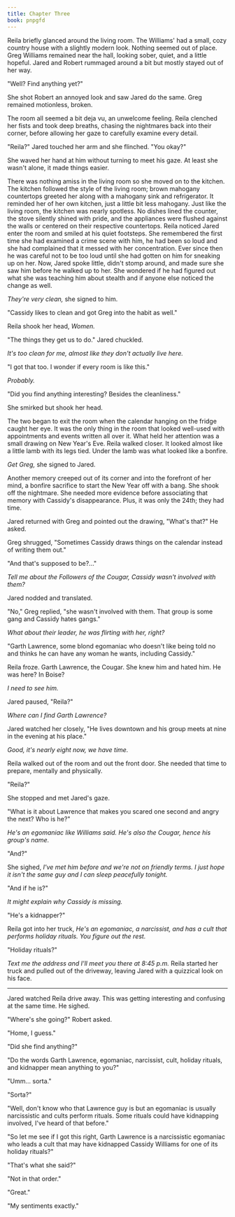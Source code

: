 ```yaml
---
title: Chapter Three
book: pnpgfd
---
```

Reila briefly glanced around the living room. The Williams' had a small, cozy country house with a slightly modern look. Nothing seemed out of place. Greg Williams remained near the hall, looking sober, quiet, and a little hopeful. Jared and Robert rummaged around a bit but mostly stayed out of her way.

"Well? Find anything yet?"

She shot Robert an annoyed look and saw Jared do the same. Greg remained motionless, broken.

The room all seemed a bit deja vu, an unwelcome feeling. Reila clenched her fists and took deep breaths, chasing the nightmares back into their corner, before allowing her gaze to carefully examine every detail.

"Reila?" Jared touched her arm and she flinched. "You okay?"

She waved her hand at him without turning to meet his gaze. At least she wasn't alone, it made things easier.

There was nothing amiss in the living room so she moved on to the kitchen. The kitchen followed the style of the living room; brown mahogany countertops greeted her along with a mahogany sink and refrigerator. It reminded her of her own kitchen, just a little bit less mahogany. Just like the living room, the kitchen was nearly spotless. No dishes lined the counter, the stove silently shined with pride, and the appliances were flushed against the walls or centered on their respective countertops. Reila noticed Jared enter the room and smiled at his quiet footsteps. She remembered the first time she had examined a crime scene with him, he had been so loud and she had complained that it messed with her concentration. Ever since then he was careful not to be too loud until she had gotten on him for sneaking up on her. Now, Jared spoke little, didn't stomp around, and made sure she saw him before he walked up to her. She wondered if he had figured out what she was teaching him about stealth and if anyone else noticed the change as well.

_They're very clean,_ she signed to him.

"Cassidy likes to clean and got Greg into the habit as well."

Reila shook her head, _Women._

"The things they get us to do." Jared chuckled.

_It's too clean for me, almost like they don't actually live here._

"I got that too. I wonder if every room is like this."

_Probably._

"Did you find anything interesting? Besides the cleanliness."

She smirked but shook her head.

The two began to exit the room when the calendar hanging on the fridge caught her eye. It was the only thing in the room that looked well-used with appointments and events written all over it. What held her attention was a small drawing on New Year's Eve. Reila walked closer. It looked almost like a little lamb with its legs tied. Under the lamb was what looked like a bonfire.

_Get Greg,_ she signed to Jared.

Another memory creeped out of its corner and into the forefront of her mind, a bonfire sacrifice to start the New Year off with a bang. She shook off the nightmare. She needed more evidence before associating that memory with Cassidy's disappearance. Plus, it was only the 24th; they had time.

Jared returned with Greg and pointed out the drawing, "What's that?" He asked.

Greg shrugged, "Sometimes Cassidy draws things on the calendar instead of writing them out."

"And that's supposed to be?..."

_Tell me about the Followers of the Cougar, Cassidy wasn't involved with them?_

Jared nodded and translated.

"No," Greg replied, "she wasn't involved with them. That group is some gang and Cassidy hates gangs."

_What about their leader, he was flirting with her, right?_

"Garth Lawrence, some blond egomaniac who doesn't like being told no and thinks he can have any woman he wants, including Cassidy."

Reila froze. Garth Lawrence, the Cougar. She knew him and hated him. He was here? In Boise?

_I need to see him._

Jared paused, "Reila?"

_Where can I find Garth Lawrence?_

Jared watched her closely, "He lives downtown and his group meets at nine in the evening at his place."

_Good, it's nearly eight now, we have time._

Reila walked out of the room and out the front door. She needed that time to prepare, mentally and physically.

"Reila?"

She stopped and met Jared's gaze.

"What is it about Lawrence that makes you scared one second and angry the next? Who is he?"

_He's an egomaniac like Williams said. He's also the Cougar, hence his group's name._

"And?"

She sighed, _I've met him before and we're not on friendly terms. I just hope it isn't the same guy and I can sleep peacefully tonight._

"And if he is?"

_It might explain why Cassidy is missing._

"He's a kidnapper?"

Reila got into her truck, _He's an egomaniac, a narcissist, and has a cult that performs holiday rituals. You figure out the rest._

"Holiday rituals?"

_Text me the address and I'll meet you there at 8:45 p.m._ Reila started her truck and pulled out of the driveway, leaving Jared with a quizzical look on his face.

***

Jared watched Reila drive away. This was getting interesting and confusing at the same time. He sighed.

"Where's she going?" Robert asked.

"Home, I guess."

"Did she find anything?"

"Do the words Garth Lawrence, egomaniac, narcissist, cult, holiday rituals, and kidnapper mean anything to you?"

"Umm... sorta."

"Sorta?"

"Well, don't know who that Lawrence guy is but an egomaniac is usually narcissistic and cults perform rituals. Some rituals could have kidnapping involved, I've heard of that before."

"So let me see if I got this right, Garth Lawrence is a narcissistic egomaniac who leads a cult that may have kidnapped Cassidy Williams for one of its holiday rituals?"

"That's what she said?"

"Not in that order."

"Great."

"My sentiments exactly."
